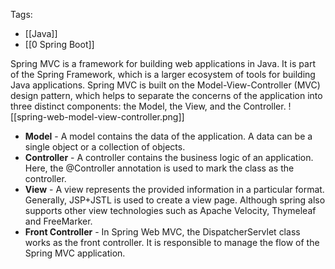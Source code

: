 Tags:
- [[Java]]
- [[0 Spring Boot]]

Spring MVC is a framework for building web applications in Java. It is part of the Spring Framework, which is a larger ecosystem of tools for building Java applications. Spring MVC is built on the Model-View-Controller (MVC) design pattern, which helps to separate the concerns of the application into three distinct components: the Model, the View, and the Controller.
![[spring-web-model-view-controller.png]]
- **Model** - A model contains the data of the application. A data can be a single object or a collection of objects.
- **Controller** - A controller contains the business logic of an application. Here, the @Controller annotation is used to mark the class as the controller.
- **View** - A view represents the provided information in a particular format. Generally, JSP+JSTL is used to create a view page. Although spring also supports other view technologies such as Apache Velocity, Thymeleaf and FreeMarker.
- **Front Controller** - In Spring Web MVC, the DispatcherServlet class works as the front controller. It is responsible to manage the flow of the Spring MVC application.